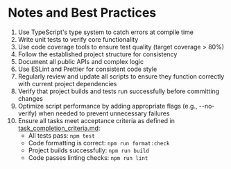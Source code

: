 # Notes and Best Practices

1. Use TypeScript's type system to catch errors at compile time
2. Write unit tests to verify core functionality
3. Use code coverage tools to ensure test quality (target coverage > 80%)
4. Follow the established project structure for consistency
5. Document all public APIs and complex logic
6. Use ESLint and Prettier for consistent code style
7. Regularly review and update all scripts to ensure they function correctly with current project dependencies
8. Verify that project builds and tests run successfully before committing changes
9. Optimize script performance by adding appropriate flags (e.g., --no-verify) when needed to prevent unnecessary failures
10. Ensure all tasks meet acceptance criteria as defined in [task_completion_criteria.md](task_completion_criteria.md):
    - All tests pass: `npm test`
    - Code formatting is correct: `npm run format:check`
    - Project builds successfully: `npm run build`
    - Code passes linting checks: `npm run lint`
